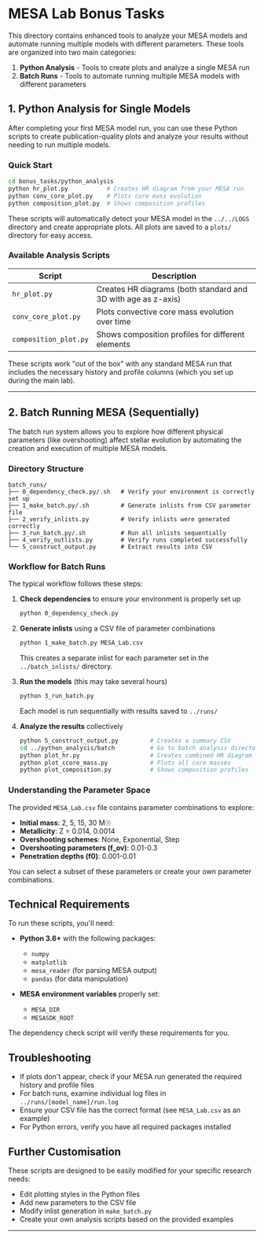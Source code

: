 # MESA Lab Bonus Tasks

This directory contains enhanced tools to analyze your MESA models and automate running multiple models with different parameters. These tools are organized into two main categories:

1. **Python Analysis** - Tools to create plots and analyze a single MESA run
2. **Batch Runs** - Tools to automate running multiple MESA models with different parameters

## 1. Python Analysis for Single Models

After completing your first MESA model run, you can use these Python scripts to create publication-quality plots and analyze your results without needing to run multiple models.

### Quick Start

```bash
cd bonus_tasks/python_analysis
python hr_plot.py           # Creates HR diagram from your MESA run
python conv_core_plot.py    # Plots core mass evolution
python composition_plot.py  # Shows composition profiles
```

These scripts will automatically detect your MESA model in the `../../LOGS` directory and create appropriate plots. All plots are saved to a `plots/` directory for easy access.

### Available Analysis Scripts

| Script | Description |
|--------|-------------|
| `hr_plot.py` | Creates HR diagrams (both standard and 3D with age as z-axis) |
| `conv_core_plot.py` | Plots convective core mass evolution over time |
| `composition_plot.py` | Shows composition profiles for different elements |

These scripts work "out of the box" with any standard MESA run that includes the necessary history and profile columns (which you set up during the main lab).

---

## 2. Batch Running MESA (Sequentially)

The batch run system allows you to explore how different physical parameters (like overshooting) affect stellar evolution by automating the creation and execution of multiple MESA models.

### Directory Structure

```
batch_runs/
├── 0_dependency_check.py/.sh   # Verify your environment is correctly set up
├── 1_make_batch.py/.sh         # Generate inlists from CSV parameter file
├── 2_verify_inlists.py         # Verify inlists were generated correctly
├── 3_run_batch.py/.sh          # Run all inlists sequentially
├── 4_verify_outlists.py        # Verify runs completed successfully
└── 5_construct_output.py       # Extract results into CSV
```

### Workflow for Batch Runs

The typical workflow follows these steps:

1. **Check dependencies** to ensure your environment is properly set up
   ```bash
   python 0_dependency_check.py
   ```

2. **Generate inlists** using a CSV file of parameter combinations
   ```bash
   python 1_make_batch.py MESA_Lab.csv
   ```
   This creates a separate inlist for each parameter set in the `../batch_inlists/` directory.

3. **Run the models** (this may take several hours)
   ```bash
   python 3_run_batch.py
   ```
   Each model is run sequentially with results saved to `../runs/`

4. **Analyze the results** collectively
   ```bash
   python 5_construct_output.py         # Creates a summary CSV
   cd ../python_analysis/batch          # Go to batch analysis directory
   python plot_hr.py                    # Creates combined HR diagram
   python plot_ccore_mass.py            # Plots all core masses
   python plot_composition.py           # Shows composition profiles
   ```

### Understanding the Parameter Space

The provided `MESA_Lab.csv` file contains parameter combinations to explore:

- **Initial mass**: 2, 5, 15, 30 M☉
- **Metallicity**: Z = 0.014, 0.0014
- **Overshooting schemes**: None, Exponential, Step
- **Overshooting parameters (f_ov)**: 0.01-0.3
- **Penetration depths (f0)**: 0.001-0.01

You can select a subset of these parameters or create your own parameter combinations.

## Technical Requirements

To run these scripts, you'll need:

- **Python 3.6+** with the following packages:
  - `numpy`
  - `matplotlib`
  - `mesa_reader` (for parsing MESA output)
  - `pandas` (for data manipulation)

- **MESA environment variables** properly set:
  - `MESA_DIR`
  - `MESASDK_ROOT`

The dependency check script will verify these requirements for you.

## Troubleshooting

- If plots don't appear, check if your MESA run generated the required history and profile files
- For batch runs, examine individual log files in `../runs/[model_name]/run.log`
- Ensure your CSV file has the correct format (see `MESA_Lab.csv` as an example)
- For Python errors, verify you have all required packages installed

## Further Customisation

These scripts are designed to be easily modified for your specific research needs:

- Edit plotting styles in the Python files
- Add new parameters to the CSV file
- Modify inlist generation in `make_batch.py`
- Create your own analysis scripts based on the provided examples

---


